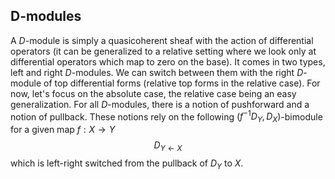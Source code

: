 ## D-modules

A $D$-module is simply a quasicoherent sheaf with the action of differential operators (it can be generalized
to a relative setting where we look only at differential operators which map to zero on the base).
It comes in two types, left and right $D$-modules. We can switch between
them with the right $D$-module of top differential forms (relative top forms in the relative case).
For now, let's focus on the absolute case, the relative case being an easy generalization.
For all $D$-modules, there is a notion of pushforward and a notion of pullback. These notions rely on the following
$(f^{-1}D_Y,D_X)$-bimodule for a given map $f:X \to Y$
$$D_{Y \leftarrow X}$$
which is left-right switched from the pullback of $D_Y$ to $X$.

